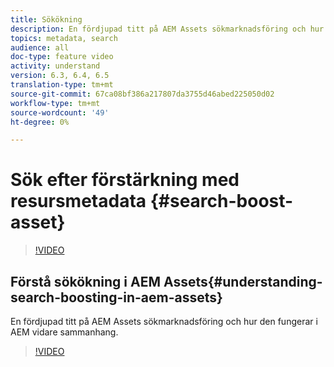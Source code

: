 ```yaml
---
title: Sökökning
description: En fördjupad titt på AEM Assets sökmarknadsföring och hur den fungerar i AEM vidare sammanhang.
topics: metadata, search
audience: all
doc-type: feature video
activity: understand
version: 6.3, 6.4, 6.5
translation-type: tm+mt
source-git-commit: 67ca08bf386a217807da3755d46abed225050d02
workflow-type: tm+mt
source-wordcount: '49'
ht-degree: 0%

---
```



# Sök efter förstärkning med resursmetadata {#search-boost-asset}

>[!VIDEO](https://video.tv.adobe.com/v/16766/?quality=12&learn=on)

## Förstå sökökning i AEM Assets{#understanding-search-boosting-in-aem-assets}

En fördjupad titt på AEM Assets sökmarknadsföring och hur den fungerar i AEM vidare sammanhang.

>[!VIDEO](https://video.tv.adobe.com/v/16770/?quality=12&learn=on)
